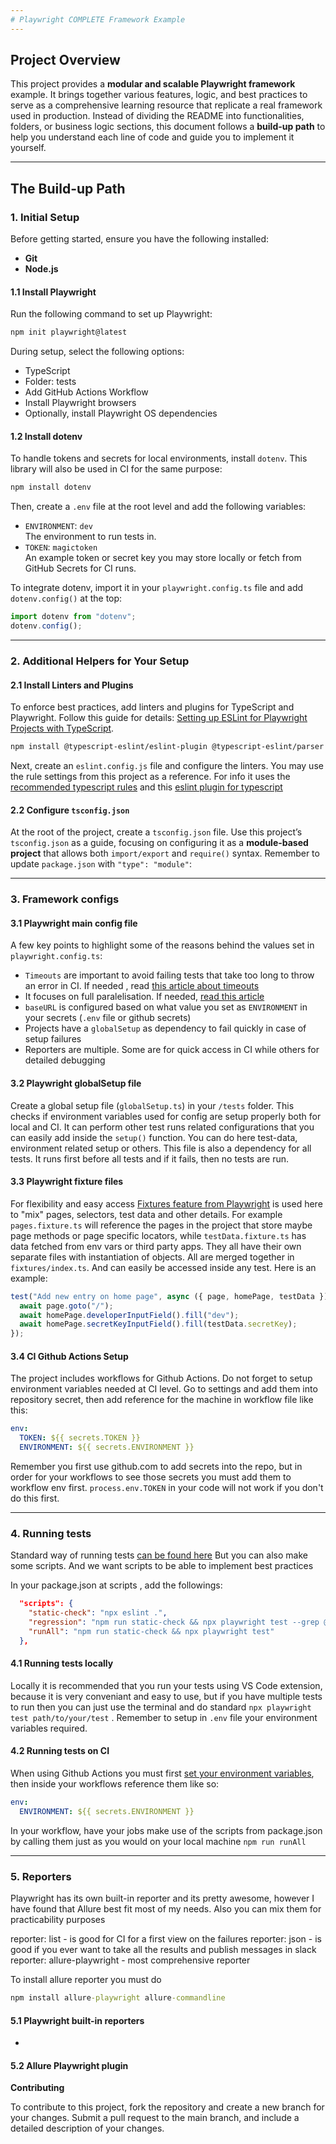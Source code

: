 ```yaml
---
# Playwright COMPLETE Framework Example
---
```


## Project Overview

This project provides a **modular and scalable Playwright framework** example. It brings together various features, logic, and best practices to serve as a comprehensive learning resource that replicate a real framework used in production. Instead of dividing the README into functionalities, folders, or business logic sections, this document follows a **build-up path** to help you understand each line of code and guide you to implement it yourself.

---

## The Build-up Path

### 1. Initial Setup

Before getting started, ensure you have the following installed:

- **Git**
- **Node.js**

#### 1.1 Install Playwright

Run the following command to set up Playwright:

```bash
npm init playwright@latest
```

During setup, select the following options:

- TypeScript
- Folder: tests
- Add GitHub Actions Workflow
- Install Playwright browsers
- Optionally, install Playwright OS dependencies

#### 1.2 Install dotenv

To handle tokens and secrets for local environments, install `dotenv`. This library will also be used in CI for the same purpose:

```bash
npm install dotenv
```

Then, create a `.env` file at the root level and add the following variables:

- `ENVIRONMENT`: `dev`  
  The environment to run tests in.
- `TOKEN`: `magictoken`  
  An example token or secret key you may store locally or fetch from GitHub Secrets for CI runs.

To integrate dotenv, import it in your `playwright.config.ts` file and add `dotenv.config()` at the top:

```typescript
import dotenv from "dotenv";
dotenv.config();
```

---

### 2. Additional Helpers for Your Setup

#### 2.1 Install Linters and Plugins

To enforce best practices, add linters and plugins for TypeScript and Playwright. Follow this guide for details: [Setting up ESLint for Playwright Projects with TypeScript](https://ceroshjacob.medium.com/setting-up-eslint-for-playwright-projects-with-typescript-12fab098bd94).

```bash
npm install @typescript-eslint/eslint-plugin @typescript-eslint/parser eslint-plugin-playwright --save-dev
```

Next, create an `eslint.config.js` file and configure the linters. You may use the rule settings from this project as a reference.
For info it uses the [recommended typescript rules](https://github.com/typescript-eslint/typescript-eslint/blob/main/packages/eslint-plugin/src/configs/recommended.ts) and this [eslint plugin for typescript](https://github.com/playwright-community/eslint-plugin-playwright)

#### 2.2 Configure `tsconfig.json`

At the root of the project, create a `tsconfig.json` file. Use this project’s `tsconfig.json` as a guide, focusing on configuring it as a **module-based project** that allows both `import/export` and `require()` syntax. Remember to update `package.json` with `"type": "module"`:

---

### 3. Framework configs

#### 3.1 Playwright main config file

A few key points to highlight some of the reasons behind the values set in `playwright.config.ts`:

- `Timeouts` are important to avoid failing tests that take too long to throw an error in CI. If needed , read [this article about timeouts](https://www.bondaracademy.com/blog/playwright-timeout-30000ms-exceeded)
- It focuses on full paralelisation. If needed, [read this article](https://blog.martioli.com/playwright-with-allure-reporter-published-on-aws-s3-bucket-full-parallelization/)
- `baseURL` is configured based on what value you set as `ENVIRONMENT` in your secrets (`.env` file or github secrets)
- Projects have a `globalSetup` as dependency to fail quickly in case of setup failures
- Reporters are multiple. Some are for quick access in CI while others for detailed debugging

#### 3.2 Playwright globalSetup file

Create a global setup file (`globalSetup.ts`) in your `/tests` folder. This checks if environment variables used for config are setup properly both for local and CI. It can perform other test runs related configurations that you can easily add inside the `setup()` function. You can do here test-data, environment related setup or others. This file is also a dependency for all tests. It runs first before all tests and if it fails, then no tests are run.

#### 3.3 Playwright fixture files

For flexibility and easy access [Fixtures feature from Playwright](https://playwright.dev/docs/test-fixtures) is used here to "mix" pages, selectors, test data and other details. For example `pages.fixture.ts` will reference the pages in the project that store maybe page methods or page specific locators, while `testData.fixture.ts` has data fetched from env vars or third party apps. They all have their own separate files with instantiation of objects. All are merged together in `fixtures/index.ts`. And can easily be accessed inside any test. Here is an example:

```typescript
test("Add new entry on home page", async ({ page, homePage, testData }) => {
  await page.goto("/");
  await homePage.developerInputField().fill("dev");
  await homePage.secretKeyInputField().fill(testData.secretKey);
});
```

#### 3.4 **CI** Github Actions Setup

The project includes workflows for Github Actions. Do not forget to setup environment variables needed at CI level.
Go to settings and add them into repository secret, then add reference for the machine in workflow file like this:

```yaml
env:
  TOKEN: ${{ secrets.TOKEN }}
  ENVIRONMENT: ${{ secrets.ENVIRONMENT }}
```

Remember you first use github.com to add secrets into the repo, but in order for your workflows to see those secrets you must add them to workflow env first.
`process.env.TOKEN` in your code will not work if you don't do this first.

---

### 4. Running tests

Standard way of running tests [can be found here](https://playwright.dev/docs/running-tests#running-tests)
But you can also make some scripts. And we want scripts to be able to implement best practices

In your package.json at scripts , add the followings:

```json
  "scripts": {
    "static-check": "npx eslint .",
    "regression": "npm run static-check && npx playwright test --grep @regression",
    "runAll": "npm run static-check && npx playwright test"
  },
```

#### 4.1 Running tests locally

Locally it is recommended that you run your tests using VS Code extension, because it is very conveniant and easy to use, but if you have multiple tests to run
then you can just use the terminal and do standard `npx playwright test path/to/your/test` . Remember to setup in `.env` file your environment variables required.

#### 4.2 Running tests on CI

When using Github Actions you must first [set your environment variables](https://docs.github.com/en/actions/security-for-github-actions/security-guides/using-secrets-in-github-actions#creating-secrets-for-a-repository), then inside your workflows reference them like so:

```yaml
env:
  ENVIRONMENT: ${{ secrets.ENVIRONMENT }}
```

In your workflow, have your jobs make use of the scripts from package.json by calling them just as you would on your local machine `npm run runAll`

---

### 5. Reporters

Playwright has its own built-in reporter and its pretty awesome, however I have found that Allure best fit most of my needs.
Also you can mix them for practicability purposes

reporter: list - is good for CI for a first view on the failures
reporter: json - is good if you ever want to take all the results and publish messages in slack
reporter: allure-playwright - most comprehensive reporter

To install allure reporter you must do

```cmd
npm install allure-playwright allure-commandline
```

#### 5.1 Playwright built-in reporters

-

#### 5.2 Allure Playwright plugin

**Contributing**

To contribute to this project, fork the repository and create a new branch for your changes. Submit a pull request to the main branch, and include a detailed description of your changes.
